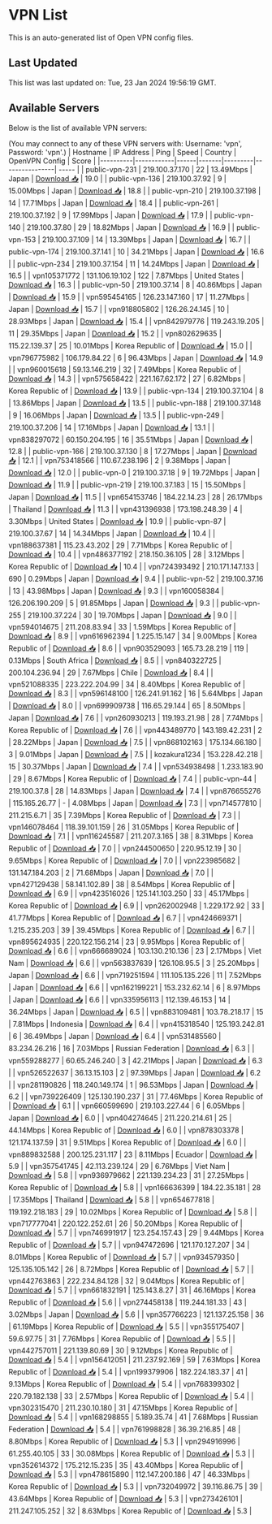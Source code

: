 # VPN List

This is an auto-generated list of Open VPN config files.

## Last Updated

This list was last updated on: Tue, 23 Jan 2024 19:56:19 GMT.

## Available Servers

Below is the list of available VPN servers:

(You may connect to any of these VPN servers with: Username: 'vpn', Password: 'vpn'.)
| Hostname | IP Address | Ping | Speed | Country | OpenVPN Config | Score |
|----------|------------|------|-------|---------|----------------| ----- |
| public-vpn-231 | 219.100.37.170 | 22 | 13.49Mbps | Japan | [Download 📥](./configs/server_0_JP.ovpn) | 19.0 |
| public-vpn-136 | 219.100.37.92 | 9 | 15.00Mbps | Japan | [Download 📥](./configs/server_1_JP.ovpn) | 18.8 |
| public-vpn-210 | 219.100.37.198 | 14 | 17.71Mbps | Japan | [Download 📥](./configs/server_2_JP.ovpn) | 18.4 |
| public-vpn-261 | 219.100.37.192 | 9 | 17.99Mbps | Japan | [Download 📥](./configs/server_3_JP.ovpn) | 17.9 |
| public-vpn-140 | 219.100.37.80 | 29 | 18.82Mbps | Japan | [Download 📥](./configs/server_4_JP.ovpn) | 16.9 |
| public-vpn-153 | 219.100.37.109 | 14 | 13.39Mbps | Japan | [Download 📥](./configs/server_5_JP.ovpn) | 16.7 |
| public-vpn-174 | 219.100.37.141 | 10 | 34.21Mbps | Japan | [Download 📥](./configs/server_6_JP.ovpn) | 16.6 |
| public-vpn-234 | 219.100.37.154 | 11 | 14.24Mbps | Japan | [Download 📥](./configs/server_7_JP.ovpn) | 16.5 |
| vpn105371772 | 131.106.19.102 | 122 | 7.87Mbps | United States | [Download 📥](./configs/server_8_US.ovpn) | 16.3 |
| public-vpn-50 | 219.100.37.14 | 8 | 40.86Mbps | Japan | [Download 📥](./configs/server_9_JP.ovpn) | 15.9 |
| vpn595454165 | 126.23.147.160 | 17 | 11.27Mbps | Japan | [Download 📥](./configs/server_10_JP.ovpn) | 15.7 |
| vpn918805802 | 126.26.24.145 | 10 | 28.93Mbps | Japan | [Download 📥](./configs/server_11_JP.ovpn) | 15.4 |
| vpn842979776 | 119.243.19.205 | 11 | 29.35Mbps | Japan | [Download 📥](./configs/server_12_JP.ovpn) | 15.2 |
| vpn802629635 | 115.22.139.37 | 25 | 10.01Mbps | Korea Republic of | [Download 📥](./configs/server_13_KR.ovpn) | 15.0 |
| vpn796775982 | 106.179.84.22 | 6 | 96.43Mbps | Japan | [Download 📥](./configs/server_14_JP.ovpn) | 14.9 |
| vpn960015618 | 59.13.146.219 | 32 | 7.49Mbps | Korea Republic of | [Download 📥](./configs/server_15_KR.ovpn) | 14.3 |
| vpn575658422 | 221.167.62.172 | 27 | 6.82Mbps | Korea Republic of | [Download 📥](./configs/server_16_KR.ovpn) | 13.9 |
| public-vpn-134 | 219.100.37.104 | 8 | 13.86Mbps | Japan | [Download 📥](./configs/server_17_JP.ovpn) | 13.5 |
| public-vpn-188 | 219.100.37.148 | 9 | 16.06Mbps | Japan | [Download 📥](./configs/server_18_JP.ovpn) | 13.5 |
| public-vpn-249 | 219.100.37.206 | 14 | 17.16Mbps | Japan | [Download 📥](./configs/server_19_JP.ovpn) | 13.1 |
| vpn838297072 | 60.150.204.195 | 16 | 35.51Mbps | Japan | [Download 📥](./configs/server_20_JP.ovpn) | 12.8 |
| public-vpn-166 | 219.100.37.130 | 8 | 17.27Mbps | Japan | [Download 📥](./configs/server_21_JP.ovpn) | 12.1 |
| vpn753418566 | 110.67.238.196 | 2 | 9.38Mbps | Japan | [Download 📥](./configs/server_22_JP.ovpn) | 12.0 |
| public-vpn-0 | 219.100.37.18 | 9 | 19.72Mbps | Japan | [Download 📥](./configs/server_23_JP.ovpn) | 11.9 |
| public-vpn-219 | 219.100.37.183 | 15 | 15.50Mbps | Japan | [Download 📥](./configs/server_24_JP.ovpn) | 11.5 |
| vpn654153746 | 184.22.14.23 | 28 | 26.17Mbps | Thailand | [Download 📥](./configs/server_25_TH.ovpn) | 11.3 |
| vpn431396938 | 173.198.248.39 | 4 | 3.30Mbps | United States | [Download 📥](./configs/server_26_US.ovpn) | 10.9 |
| public-vpn-87 | 219.100.37.67 | 14 | 14.34Mbps | Japan | [Download 📥](./configs/server_27_JP.ovpn) | 10.4 |
| vpn188637381 | 115.23.43.202 | 29 | 7.71Mbps | Korea Republic of | [Download 📥](./configs/server_28_KR.ovpn) | 10.4 |
| vpn486377192 | 218.150.36.105 | 28 | 3.12Mbps | Korea Republic of | [Download 📥](./configs/server_29_KR.ovpn) | 10.4 |
| vpn724393492 | 210.171.147.133 | 690 | 0.29Mbps | Japan | [Download 📥](./configs/server_30_JP.ovpn) | 9.4 |
| public-vpn-52 | 219.100.37.16 | 13 | 43.98Mbps | Japan | [Download 📥](./configs/server_31_JP.ovpn) | 9.3 |
| vpn160058384 | 126.206.190.209 | 5 | 91.85Mbps | Japan | [Download 📥](./configs/server_32_JP.ovpn) | 9.3 |
| public-vpn-255 | 219.100.37.224 | 30 | 19.70Mbps | Japan | [Download 📥](./configs/server_33_JP.ovpn) | 9.0 |
| vpn594014675 | 211.208.83.94 | 33 | 1.59Mbps | Korea Republic of | [Download 📥](./configs/server_34_KR.ovpn) | 8.9 |
| vpn616962394 | 1.225.15.147 | 34 | 9.00Mbps | Korea Republic of | [Download 📥](./configs/server_35_KR.ovpn) | 8.6 |
| vpn903529093 | 165.73.28.219 | 119 | 0.13Mbps | South Africa | [Download 📥](./configs/server_36_ZA.ovpn) | 8.5 |
| vpn840322725 | 200.104.236.94 | 29 | 7.67Mbps | Chile | [Download 📥](./configs/server_37_CL.ovpn) | 8.4 |
| vpn521088335 | 223.222.204.99 | 34 | 8.40Mbps | Korea Republic of | [Download 📥](./configs/server_38_KR.ovpn) | 8.3 |
| vpn596148100 | 126.241.91.162 | 16 | 5.64Mbps | Japan | [Download 📥](./configs/server_39_JP.ovpn) | 8.0 |
| vpn699909738 | 116.65.29.144 | 65 | 8.50Mbps | Japan | [Download 📥](./configs/server_40_JP.ovpn) | 7.6 |
| vpn260930213 | 119.193.21.98 | 28 | 7.74Mbps | Korea Republic of | [Download 📥](./configs/server_41_KR.ovpn) | 7.6 |
| vpn443489770 | 143.189.42.231 | 2 | 28.22Mbps | Japan | [Download 📥](./configs/server_42_JP.ovpn) | 7.5 |
| vpn868102163 | 175.134.66.180 | 3 | 9.01Mbps | Japan | [Download 📥](./configs/server_43_JP.ovpn) | 7.5 |
| kozakura1234 | 153.228.42.218 | 15 | 30.37Mbps | Japan | [Download 📥](./configs/server_44_JP.ovpn) | 7.4 |
| vpn534938498 | 1.233.183.90 | 29 | 8.67Mbps | Korea Republic of | [Download 📥](./configs/server_45_KR.ovpn) | 7.4 |
| public-vpn-44 | 219.100.37.8 | 28 | 14.83Mbps | Japan | [Download 📥](./configs/server_46_JP.ovpn) | 7.4 |
| vpn876655276 | 115.165.26.77 | - | 4.08Mbps | Japan | [Download 📥](./configs/server_47_JP.ovpn) | 7.3 |
| vpn714577810 | 211.215.6.71 | 35 | 7.39Mbps | Korea Republic of | [Download 📥](./configs/server_48_KR.ovpn) | 7.3 |
| vpn146078464 | 118.39.101.159 | 26 | 31.05Mbps | Korea Republic of | [Download 📥](./configs/server_49_KR.ovpn) | 7.1 |
| vpn116245587 | 211.207.3.165 | 38 | 8.31Mbps | Korea Republic of | [Download 📥](./configs/server_50_KR.ovpn) | 7.0 |
| vpn244500650 | 220.95.12.19 | 30 | 9.65Mbps | Korea Republic of | [Download 📥](./configs/server_51_KR.ovpn) | 7.0 |
| vpn223985682 | 131.147.184.203 | 2 | 71.68Mbps | Japan | [Download 📥](./configs/server_52_JP.ovpn) | 7.0 |
| vpn427129438 | 58.141.102.89 | 38 | 8.54Mbps | Korea Republic of | [Download 📥](./configs/server_53_KR.ovpn) | 6.9 |
| vpn423516026 | 125.141.103.250 | 33 | 45.17Mbps | Korea Republic of | [Download 📥](./configs/server_54_KR.ovpn) | 6.9 |
| vpn262002948 | 1.229.172.92 | 33 | 41.77Mbps | Korea Republic of | [Download 📥](./configs/server_55_KR.ovpn) | 6.7 |
| vpn424669371 | 1.215.235.203 | 39 | 39.45Mbps | Korea Republic of | [Download 📥](./configs/server_56_KR.ovpn) | 6.7 |
| vpn895624935 | 220.122.156.214 | 23 | 9.95Mbps | Korea Republic of | [Download 📥](./configs/server_57_KR.ovpn) | 6.6 |
| vpn666689024 | 103.130.210.136 | 23 | 2.17Mbps | Viet Nam | [Download 📥](./configs/server_58_VN.ovpn) | 6.6 |
| vpn563837639 | 126.108.95.5 | 3 | 25.20Mbps | Japan | [Download 📥](./configs/server_59_JP.ovpn) | 6.6 |
| vpn719251594 | 111.105.135.226 | 11 | 7.52Mbps | Japan | [Download 📥](./configs/server_60_JP.ovpn) | 6.6 |
| vpn162199221 | 153.232.62.14 | 6 | 8.97Mbps | Japan | [Download 📥](./configs/server_61_JP.ovpn) | 6.6 |
| vpn335956113 | 112.139.46.153 | 14 | 36.24Mbps | Japan | [Download 📥](./configs/server_62_JP.ovpn) | 6.5 |
| vpn883109481 | 103.78.218.17 | 15 | 7.81Mbps | Indonesia | [Download 📥](./configs/server_63_ID.ovpn) | 6.4 |
| vpn415318540 | 125.193.242.81 | 6 | 36.49Mbps | Japan | [Download 📥](./configs/server_64_JP.ovpn) | 6.4 |
| vpn531485560 | 83.234.26.216 | 16 | 7.03Mbps | Russian Federation | [Download 📥](./configs/server_65_RU.ovpn) | 6.3 |
| vpn559288277 | 60.65.246.240 | 3 | 42.21Mbps | Japan | [Download 📥](./configs/server_66_JP.ovpn) | 6.3 |
| vpn526522637 | 36.13.15.103 | 2 | 97.39Mbps | Japan | [Download 📥](./configs/server_67_JP.ovpn) | 6.2 |
| vpn281190826 | 118.240.149.174 | 1 | 96.53Mbps | Japan | [Download 📥](./configs/server_68_JP.ovpn) | 6.2 |
| vpn739226409 | 125.130.190.237 | 31 | 77.46Mbps | Korea Republic of | [Download 📥](./configs/server_69_KR.ovpn) | 6.1 |
| vpn660599690 | 219.103.227.44 | 6 | 6.05Mbps | Japan | [Download 📥](./configs/server_70_JP.ovpn) | 6.0 |
| vpn404274645 | 211.220.214.61 | 25 | 44.14Mbps | Korea Republic of | [Download 📥](./configs/server_71_KR.ovpn) | 6.0 |
| vpn878303378 | 121.174.137.59 | 31 | 9.51Mbps | Korea Republic of | [Download 📥](./configs/server_72_KR.ovpn) | 6.0 |
| vpn889832588 | 200.125.231.117 | 23 | 8.11Mbps | Ecuador | [Download 📥](./configs/server_73_EC.ovpn) | 5.9 |
| vpn357541745 | 42.113.239.124 | 29 | 6.76Mbps | Viet Nam | [Download 📥](./configs/server_74_VN.ovpn) | 5.8 |
| vpn936979662 | 221.139.234.23 | 31 | 27.25Mbps | Korea Republic of | [Download 📥](./configs/server_75_KR.ovpn) | 5.8 |
| vpn166636399 | 184.22.35.181 | 28 | 17.35Mbps | Thailand | [Download 📥](./configs/server_76_TH.ovpn) | 5.8 |
| vpn654677818 | 119.192.218.183 | 29 | 10.02Mbps | Korea Republic of | [Download 📥](./configs/server_77_KR.ovpn) | 5.8 |
| vpn717777041 | 220.122.252.61 | 26 | 50.20Mbps | Korea Republic of | [Download 📥](./configs/server_78_KR.ovpn) | 5.7 |
| vpn746991917 | 123.254.157.43 | 29 | 9.44Mbps | Korea Republic of | [Download 📥](./configs/server_79_KR.ovpn) | 5.7 |
| vpn947472696 | 121.170.127.207 | 34 | 8.01Mbps | Korea Republic of | [Download 📥](./configs/server_80_KR.ovpn) | 5.7 |
| vpn934579350 | 125.135.105.142 | 26 | 8.72Mbps | Korea Republic of | [Download 📥](./configs/server_81_KR.ovpn) | 5.7 |
| vpn442763863 | 222.234.84.128 | 32 | 9.04Mbps | Korea Republic of | [Download 📥](./configs/server_82_KR.ovpn) | 5.7 |
| vpn661832191 | 125.143.8.27 | 31 | 46.16Mbps | Korea Republic of | [Download 📥](./configs/server_83_KR.ovpn) | 5.6 |
| vpn274458138 | 119.244.181.33 | 43 | 3.02Mbps | Japan | [Download 📥](./configs/server_84_JP.ovpn) | 5.6 |
| vpn357766223 | 121.137.25.158 | 36 | 61.19Mbps | Korea Republic of | [Download 📥](./configs/server_85_KR.ovpn) | 5.5 |
| vpn355175407 | 59.6.97.75 | 31 | 7.76Mbps | Korea Republic of | [Download 📥](./configs/server_86_KR.ovpn) | 5.5 |
| vpn442757011 | 221.139.80.69 | 30 | 9.12Mbps | Korea Republic of | [Download 📥](./configs/server_87_KR.ovpn) | 5.4 |
| vpn156412051 | 211.237.92.169 | 59 | 7.63Mbps | Korea Republic of | [Download 📥](./configs/server_88_KR.ovpn) | 5.4 |
| vpn199379906 | 182.224.183.37 | 41 | 9.13Mbps | Korea Republic of | [Download 📥](./configs/server_89_KR.ovpn) | 5.4 |
| vpn768399302 | 220.79.182.138 | 33 | 2.57Mbps | Korea Republic of | [Download 📥](./configs/server_90_KR.ovpn) | 5.4 |
| vpn302315470 | 211.230.10.180 | 31 | 47.15Mbps | Korea Republic of | [Download 📥](./configs/server_91_KR.ovpn) | 5.4 |
| vpn168298855 | 5.189.35.74 | 41 | 7.68Mbps | Russian Federation | [Download 📥](./configs/server_92_RU.ovpn) | 5.4 |
| vpn761998828 | 36.39.216.85 | 48 | 8.80Mbps | Korea Republic of | [Download 📥](./configs/server_93_KR.ovpn) | 5.3 |
| vpn294916996 | 61.255.40.105 | 33 | 30.08Mbps | Korea Republic of | [Download 📥](./configs/server_94_KR.ovpn) | 5.3 |
| vpn352614372 | 175.212.15.235 | 35 | 43.40Mbps | Korea Republic of | [Download 📥](./configs/server_95_KR.ovpn) | 5.3 |
| vpn478615890 | 112.147.200.186 | 47 | 46.33Mbps | Korea Republic of | [Download 📥](./configs/server_96_KR.ovpn) | 5.3 |
| vpn732049972 | 39.116.86.75 | 39 | 43.64Mbps | Korea Republic of | [Download 📥](./configs/server_97_KR.ovpn) | 5.3 |
| vpn273426101 | 211.247.105.252 | 32 | 8.63Mbps | Korea Republic of | [Download 📥](./configs/server_98_KR.ovpn) | 5.3 |
